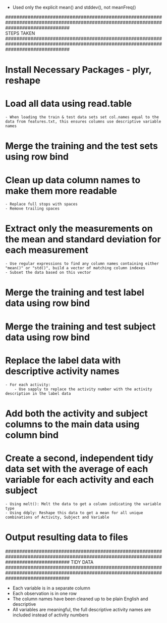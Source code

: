 
- Used only the explicit mean() and stddev(), not meanFreq()

#######################################################################################################################################  
	STEPS TAKEN
####################################################################################################################################### 

# Install Necessary Packages - plyr, reshape
# Load all data using read.table
	- When loading the train & test data sets set col.names equal to the data from features.txt, this ensures columns use descriptive variable names
# Merge the training and the test sets using row bind
# Clean up data column names to make them more readable
	- Replace full stops with spaces
	- Remove trailing spaces
# Extract only the measurements on the mean and standard deviation for each measurement
	- Use regular expressions to find any column names containing either "mean()" or "std()", build a vector of matching column indexes
	- Subset the data based on this vector
# Merge the training and test label data using row bind
# Merge the training and test subject data using row bind
# Replace the label data with descriptive activity names
	- For each activity:
		- Use sapply to replace the activity number with the activity description in the label data
# Add both the activity and subject columns to the main data using column bind
# Create a second, independent tidy data set with the average of each variable for each activity and each subject
	- Using melt(): Melt the data to get a column indicating the variable type
	- Using ddply: Reshape this data to get a mean for all unique combinations of Activity, Subject and Variable 
# Output resulting data to files

#######################################################################################################################################
	TIDY DATA
#######################################################################################################################################

- Each variable is in a separate column 
- Each observation is in one row
- The column names have been cleaned up to be plain English and descriptive
- All variables are meaningful, the full descriptive activity names are included instead of activity numbers
